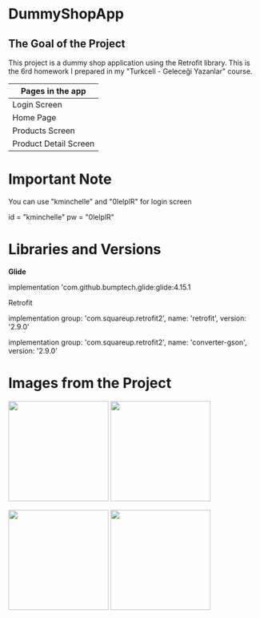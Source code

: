 # DummyShopApp

The Goal of the Project
-------------

<p>
This project is a dummy shop application using the Retrofit library. This is the 6rd homework I prepared in my "Turkcell - Geleceği Yazanlar" course.
  
| Pages in the app |
| --------- |
|  Login Screen  |
|  Home Page   |
|  Products Screen   | 
|  Product Detail Screen     |
  
  # Important Note
  
  You can use "kminchelle" and "0lelplR" for login screen
  
  id = "kminchelle"
  pw = "0lelplR"
  
  
# Libraries and Versions
  
  <b> Glide </b> <p>
 implementation 'com.github.bumptech.glide:glide:4.15.1
  <p>
 Retrofit <p>
 implementation group: 'com.squareup.retrofit2', name: 'retrofit', version: '2.9.0'<p>
 implementation group: 'com.squareup.retrofit2', name: 'converter-gson', version: '2.9.0'
   
   
# Images from the Project
   
   
<a href="https://github.com/vefacanbeytorun/DummyShopApp/blob/master/images/1.png" target="_blank">
<img src="https://github.com/vefacanbeytorun/DummyShopApp/blob/master/images/1.png" width="200" style="max-width:100%;"></a>
   
<a href="https://github.com/vefacanbeytorun/DummyShopApp/blob/master/images/2.png" target="_blank">
<img src="https://github.com/vefacanbeytorun/DummyShopApp/blob/master/images/2.png" width="200" style="max-width:100%;"></a>
   
   <p>
   
<a href="https://github.com/vefacanbeytorun/DummyShopApp/blob/master/images/3.png" target="_blank">
<img src="https://github.com/vefacanbeytorun/DummyShopApp/blob/master/images/3.png" width="200" style="max-width:100%;"></a>
     
<a href="https://github.com/vefacanbeytorun/DummyShopApp/blob/master/images/4.png" target="_blank">
<img src="https://github.com/vefacanbeytorun/DummyShopApp/blob/master/images/4.png" width="200" style="max-width:100%;"></a>

     
   <p>
         

     
     
     
  
